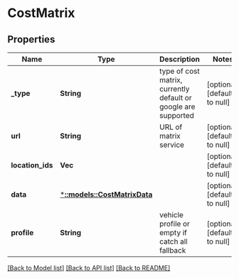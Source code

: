 # CostMatrix

## Properties
Name | Type | Description | Notes
------------ | ------------- | ------------- | -------------
**_type** | **String** | type of cost matrix, currently default or google are supported | [optional] [default to null]
**url** | **String** | URL of matrix service | [optional] [default to null]
**location_ids** | **Vec<String>** |  | [optional] [default to null]
**data** | [***::models::CostMatrixData**](CostMatrix_data.md) |  | [optional] [default to null]
**profile** | **String** | vehicle profile or empty if catch all fallback | [optional] [default to null]

[[Back to Model list]](../README.md#documentation-for-models) [[Back to API list]](../README.md#documentation-for-api-endpoints) [[Back to README]](../README.md)


